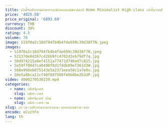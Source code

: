 ```yaml
---
title: เก้าอี้รับประทานอาหารจากนักออกแบบชาวอิตาลี Home Minimalist High-class เก้าอี้หวายฝรั่งเศสในสตูลร้านอาหารครีมโบราณ
price: '4825.58'
price_original: '6893.69'
currency: THB
discount: 30%
rating: 4.5
volume: 78
image: S1970a2c18d794fb4b4fde699c39d38f7N.jpeg
images:
  - S1970a2c18d794fb4b4fde699c39d38f7N.jpeg
  - S21370e0d267c426b9fc4702d2eb79df7q.jpg
  - S0d974215a0ef4151a77471d746ed7c815.jpg
  - Se59ff00d7ca0490f8d1fddb09ef361d3W.jpg
  - S68e99deb875143e5a2371eea50c1a7e0u.jpg
  - S0e5a8bca11cf40f897500f4068be2b3dP.jpg
video: 4000270530239.mp4
categories:
  - name: เฟอร์นิเจอร์
    slug: เฟอร-เจอร
  - name: เฟอร์นิเจอร์ บ้าน
    slug: เฟอร-เจอร-าน
slug: เก-าอ-บประทานอาหารจากน-กออกแบบชาวอ-ตาล
encode: oCuztFo
lang: th
---
```

  